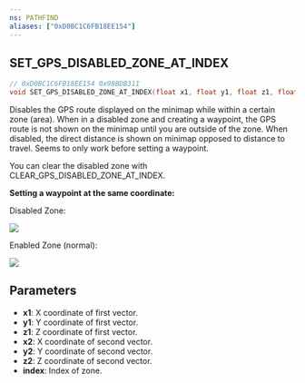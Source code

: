 ```yaml
---
ns: PATHFIND
aliases: ["0xD0BC1C6FB18EE154"]
---
```

## SET_GPS_DISABLED_ZONE_AT_INDEX

```c
// 0xD0BC1C6FB18EE154 0x98BDB311
void SET_GPS_DISABLED_ZONE_AT_INDEX(float x1, float y1, float z1, float x2, float y2, float z2, int index);
```

Disables the GPS route displayed on the minimap while within a certain zone (area). When in a disabled zone and creating a waypoint, the GPS route is not shown on the minimap until you are outside of the zone. When disabled, the direct distance is shown on minimap opposed to distance to travel. Seems to only work before setting a waypoint.

You can clear the disabled zone with CLEAR_GPS_DISABLED_ZONE_AT_INDEX.

**Setting a waypoint at the same coordinate:**

Disabled Zone:

![](https://i.imgur.com/vsxkvjC.png)

Enabled Zone (normal):

![](https://i.imgur.com/OUZYLWL.png)


## Parameters
* **x1**: X coordinate of first vector.
* **y1**: Y coordinate of first vector.
* **z1**: Z coordinate of first vector.
* **x2**: X coordinate of second vector.
* **y2**: Y coordinate of second vector.
* **z2**: Z coordinate of second vector.
* **index**: Index of zone.
